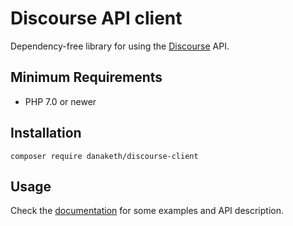 # Discourse API client
Dependency-free library for using the [Discourse](https://www.discourse.org/) API.

## Minimum Requirements
- PHP 7.0 or newer

## Installation
`composer require danaketh/discourse-client`

## Usage
Check the [documentation](https://danaketh.docs.danaketh.com/discourse-client/) for some examples and API description.
